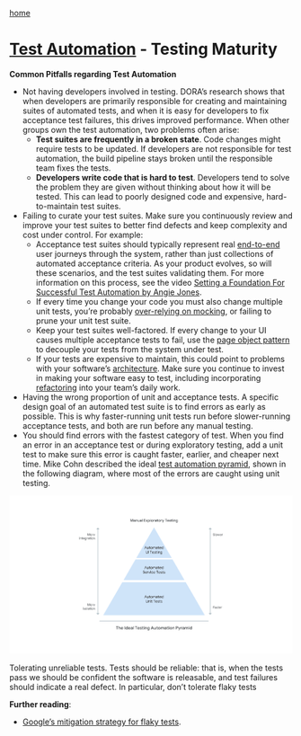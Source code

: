 [home](../README.md)
# [Test Automation](README.md) - Testing Maturity


**Common Pitfalls regarding Test Automation**

* Not having developers involved in testing. DORA’s research shows that when developers are primarily responsible for creating and maintaining suites of automated tests, and when it is easy for developers to fix acceptance test failures, this drives improved performance. When other groups own the test automation, two problems often arise:
    * **Test suites are frequently in a broken state**. Code changes might require tests to be updated. If developers are not responsible for test automation, the build pipeline stays broken until the responsible team fixes the tests.
    * **Developers write code that is hard to test**. Developers tend to solve the problem they are given without thinking about how it will be tested. This can lead to poorly designed code and expensive, hard-to-maintain test suites.
* Failing to curate your test suites. Make sure you continuously review and improve your test suites to better find defects and keep complexity and cost under control. For example:
    * Acceptance test suites should typically represent real [end-to-end](https://testing.googleblog.com/2016/09/testing-on-toilet-what-makes-good-end.html) user journeys through the system, rather than just collections of automated acceptance criteria. As your product evolves, so will these scenarios, and the test suites validating them. For more information on this process, see the video [Setting a Foundation For Successful Test Automation by Angie Jones](https://www.youtube.com/watch?v=qYfI2-bC6LA).
    * If every time you change your code you must also change multiple unit tests, you’re probably [over-relying on mocking](https://martinfowler.com/articles/mocksArentStubs.html), or failing to prune your unit test suite.
    * Keep your test suites well-factored. If every change to your UI causes multiple acceptance tests to fail, use the [page object pattern](https://martinfowler.com/bliki/PageObject.html) to decouple your tests from the system under test.
    * If your tests are expensive to maintain, this could point to problems with your software’s [architecture](https://dora.dev/devops-capabilities/technical/loosely-coupled-architecture). Make sure you continue to invest in making your software easy to test, including incorporating [refactoring](https://refactoring.com/) into your team’s daily work.
* Having the wrong proportion of unit and acceptance tests. A specific design goal of an automated test suite is to find errors as early as possible. This is why faster-running unit tests run before slower-running acceptance tests, and both are run before any manual testing.
* You should find errors with the fastest category of test. When you find an error in an acceptance test or during exploratory testing, add a unit test to make sure this error is caught faster, earlier, and cheaper next time. Mike Cohn described the ideal [test automation pyramid](https://books.google.com.br/books?id=8IglA6i_JwAC&printsec=frontcover&dq=Mike+Cohn+Succeeding+with+Agile&hl=pt-BR&sa=X&ved=0ahUKEwj9x8S8tuTiAhWjGLkGHU0GCxEQ6AEILTAA#v=onepage&q=Mike%20Cohn%20Succeeding%20with%20Agile&f=false), shown in the following diagram, where most of the errors are caught using unit testing.

![Test Pyramid](../../images/testing-maturity-pyramid.png)

Tolerating unreliable tests. Tests should be reliable: that is, when the tests pass we should be confident the software is releasable, and test failures should indicate a real defect. In particular, don’t tolerate flaky tests


**Further reading**:
* [Google’s mitigation strategy for flaky tests](https://testing.googleblog.com/2016/05/flaky-tests-at-google-and-how-we.html).
